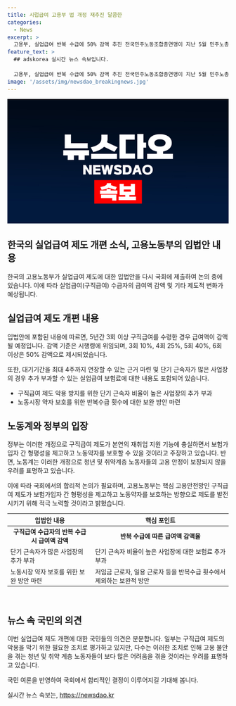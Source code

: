 ```yaml
---
title: 시럽급여 고용부 법 개정 재추진 달콤한
categories:
  - News
excerpt: >
  고용부, 실업급여 반복 수급에 50% 감액 추진 전국민주노동조합총연맹이 지난 5월 민주노총 청년노동자 긴급 기자회견 개최, 고용노동부의 실업급여 감액 입법안 규탄. 법안에는 5년간 6회 이상 실업급여 수급 시 50% 감액 내용 포함. 이전 개정안은 3회 10%, 4회 25%, 5회 40%, 6회 이상 50% 감액으로 제시되었으며, 약자 보완 방안 등도 담겼다. #실업급여 #고용노동부 #반복수급
feature_text: >
  ## adskorea 실시간 뉴스 속보입니다.

  고용부, 실업급여 반복 수급에 50% 감액 추진 전국민주노동조합총연맹이 지난 5월 민주노총 청년노동자 긴급 기자회견 개최, 고용노동부의 실업급여 감액 입법안 규탄. 법안에는 5년간 6회 이상 실업급여 수급 시 50% 감액 내용 포함. 이전 개정안은 3회 10%, 4회 25%, 5회 40%, 6회 이상 50% 감액으로 제시되었으며, 약자 보완 방안 등도 담겼다. #실업급여 #고용노동부 #반복수급
image: '/assets/img/newsdao_breakingnews.jpg'
---
```


<p><img src="/assets/img/newsdao_breakingnews.jpg" alt="adskorea 속보" /></p>

<h2 data-ke-size="size26">한국의 실업급여 제도 개편 소식, 고용노동부의 입법안 내용</h2>

<p data-ke-size="size16">한국의 고용노동부가 실업급여 제도에 대한 입법안을 다시 국회에 제출하여 논의 중에 있습니다. 이에 따라 실업급여(구직급여) 수급자의 급여액 감액 및 기타 제도적 변화가 예상됩니다.</p>

<h2 data-ke-size="size26">실업급여 제도 개편 내용</h2>

<p data-ke-size="size16">입법안에 포함된 내용에 따르면, 5년간 3회 이상 구직급여를 수령한 경우 급여액이 감액될 예정입니다. 감액 기준은 시행령에 위임되며, 3회 10%, 4회 25%, 5회 40%, 6회 이상은 50% 감액으로 제시되었습니다.</p>

<p data-ke-size="size16">또한, 대기기간을 최대 4주까지 연장할 수 있는 근거 마련 및 단기 근속자가 많은 사업장의 경우 추가 부과할 수 있는 실업급여 보험료에 대한 내용도 포함되어 있습니다.</p>

<ul>
<li>구직급여 제도 악용 방지를 위한 단기 근속자 비율이 높은 사업장의 추가 부과</li>
<li>노동시장 약자 보호를 위한 반복수급 횟수에 대한 보완 방안 마련</li>
</ul>

<h2 data-ke-size="size26">노동계와 정부의 입장</h2>

<p data-ke-size="size16">정부는 이러한 개정으로 구직급여 제도가 본연의 재취업 지원 기능에 충실하면서 보험가입자 간 형평성을 제고하고 노동약자를 보호할 수 있을 것이라고 주장하고 있습니다. 반면, 노동계는 이러한 개정으로 청년 및 취약계층 노동자들의 고용 안정이 보장되지 않을 우려를 표명하고 있습니다.</p>

<p data-ke-size="size16">이에 따라 국회에서의 합리적 논의가 필요하며, 고용노동부는 핵심 고용안전망인 구직급여 제도가 보험가입자 간 형평성을 제고하고 노동약자를 보호하는 방향으로 제도를 발전시키기 위해 적극 노력할 것이라고 밝혔습니다.</p>

<table>
<thead>
<tr>
<th>입법안 내용</th>
<th>핵심 포인트</th>
</tr>
</thead>
<tbody>
<tr>
<td style="text-align: center; height: 17px;"><b>구직급여 수급자의 반복 수급 시 급여액 감액</b></td>
<td style="text-align: center; height: 17px;"><b>반복 수급에 따른 급여액 감액율</b></td>
</tr>
<tr>
<td>단기 근속자가 많은 사업장의 추가 부과</td>
<td>단기 근속자 비율이 높은 사업장에 대한 보험료 추가 부과</td>
</tr>
<tr>
<td>노동시장 약자 보호를 위한 보완 방안 마련</td>
<td>저임금 근로자, 일용 근로자 등을 반복수급 횟수에서 제외하는 보완적 방안</td>
</tr>
</tbody>
</table>

<p data-ke-size="size16">&nbsp;</p>

<h2 data-ke-size="size26">뉴스 속 국민의 의견</h2>

<p data-ke-size="size16">이번 실업급여 제도 개편에 대한 국민들의 의견은 분분합니다. 일부는 구직급여 제도의 악용을 막기 위한 필요한 조치로 평가하고 있지만, 다수는 이러한 조치로 인해 고용 불안을 겪는 청년 및 취약 계층 노동자들이 보다 많은 어려움을 겪을 것이라는 우려를 표명하고 있습니다.</p>

<p data-ke-size="size16">국민 여론을 반영하여 국회에서 합리적인 결정이 이루어지길 기대해 봅니다.</p>
실시간 뉴스 속보는, <a href="https://newsdao.kr" rel="dofollow">https://newsdao.kr</a>



